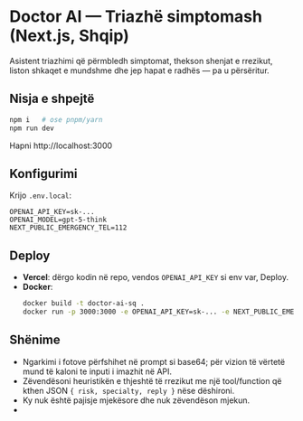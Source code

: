 # Doctor AI — Triazhë simptomash (Next.js, Shqip)

Asistent triazhimi që përmbledh simptomat, thekson shenjat e rrezikut, liston shkaqet e mundshme dhe jep hapat e radhës — pa u përsëritur.

## Nisja e shpejtë

```bash
npm i   # ose pnpm/yarn
npm run dev
```
Hapni http://localhost:3000

## Konfigurimi

Krijo `.env.local`:

```
OPENAI_API_KEY=sk-...
OPENAI_MODEL=gpt-5-think
NEXT_PUBLIC_EMERGENCY_TEL=112
```

## Deploy

- **Vercel**: dërgo kodin në repo, vendos `OPENAI_API_KEY` si env var, Deploy.
- **Docker**:
  ```bash
  docker build -t doctor-ai-sq .
  docker run -p 3000:3000 -e OPENAI_API_KEY=sk-... -e NEXT_PUBLIC_EMERGENCY_TEL=112 doctor-ai-sq
  ```

## Shënime

- Ngarkimi i fotove përfshihet në prompt si base64; për vizion të vërtetë mund të kaloni te inputi i imazhit në API.
- Zëvendësoni heuristikën e thjeshtë të rrezikut me një tool/function që kthen JSON `{ risk, specialty, reply }` nëse dëshironi.
- Ky nuk është pajisje mjekësore dhe nuk zëvendëson mjekun.
- 
